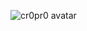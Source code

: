 ![cr0pr0 avatar](https://previews.123rf.com/images/retroclipart/retroclipart1405/retroclipart140505257/28342169-retro-robot.jpg)

